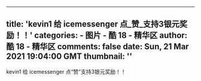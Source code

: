 
---
title: 'kevin1 给 icemessenger 点_赞_支持3银元奖励！！'
categories: 
    - 图片
    - 酷 18 - 精华区
author: 酷 18 - 精华区
comments: false
date: Sun, 21 Mar 2021 19:04:00 GMT
thumbnail: ''
---

<div>   
kevin1 给 icemessenger 点“赞”支持3银元奖励！！  
</div>
            